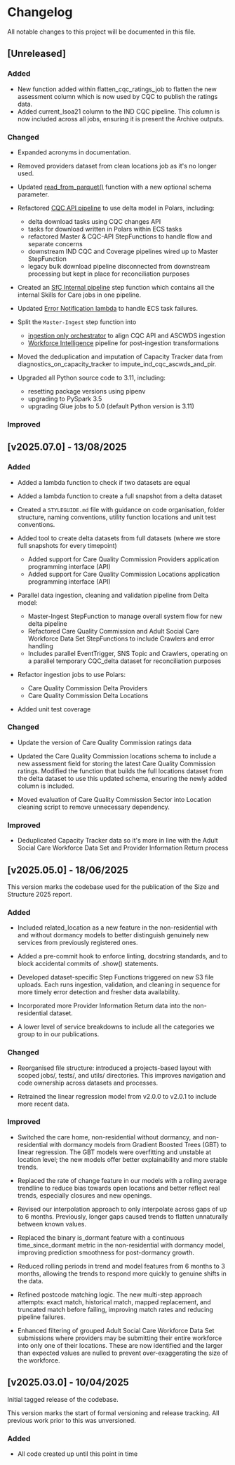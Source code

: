 # Changelog

All notable changes to this project will be documented in this file.


## [Unreleased]

### Added
- New function added within flatten_cqc_ratings_job to flatten the new assessment column which is now used by CQC to publish the ratings data. 
- Added current_lsoa21 column to the IND CQC pipeline. This column is now included across all jobs, ensuring it is present the Archive outputs.


### Changed
- Expanded acronyms in documentation.

- Removed providers dataset from clean locations job as it's no longer used.

- Updated [read_from_parquet()](utils/utils.py) function with a new optional schema parameter.

- Refactored [CQC API pipeline](terraform/pipeline/step-functions/CQC-API-Pipeline.json) to use delta model in Polars, including:
  - delta download tasks using CQC changes API
  - tasks for download written in Polars within ECS tasks
  - refactored Master & CQC-API StepFunctions to handle flow and separate concerns
  - downstream IND CQC and Coverage pipelines wired up to Master StepFunction
  - legacy bulk download pipeline disconnected from downstream processing but kept in place for reconciliation purposes

- Created an [SfC Internal pipeline](terraform/pipeline/step-functions/SfCInternal-StepFunction.json) step function which contains all the internal Skills for Care jobs in one pipeline.

- Updated [Error Notification lambda](lambdas/error_notifications/error_notifications.py) to handle ECS task failures.

- Split the `Master-Ingest` step function into
  - [ingestion only orchestrator](terraform/pipeline/step-functions/CQCAndASCWDSOrchestrator-StepFunction.json) to align CQC API and ASCWDS ingestion
  - [Workforce Intelligence](terraform/pipeline/step-functions/WorkforceIntelligence-StepFunction.json) pipeline for post-ingestion transformations
- Moved the deduplication and imputation of Capacity Tracker data from diagnostics_on_capacity_tracker to impute_ind_cqc_ascwds_and_pir.

- Upgraded all Python source code to 3.11, including:
  - resetting package versions using pipenv
  - upgrading to PySpark 3.5
  - upgrading Glue jobs to 5.0 (default Python version is 3.11)

### Improved


## [v2025.07.0] - 13/08/2025

### Added
- Added a lambda function to check if two datasets are equal

- Added a lambda function to create a full snapshot from a delta dataset

- Created a `STYLEGUIDE.md` file with guidance on code organisation, folder structure, naming conventions, utility function locations and unit test conventions.

- Added tool to create delta datasets from full datasets (where we store full snapshots for every timepoint)
  - Added support for Care Quality Commission Providers application programming interface (API)
  - Added support for Care Quality Commission Locations application programming interface (API)

- Parallel data ingestion, cleaning and validation pipeline from Delta model:
  - Master-Ingest StepFunction to manage overall system flow for new delta pipeline
  - Refactored Care Quality Commission and Adult Social Care Workforce Data Set StepFunctions to include Crawlers and error handling
  - Includes parallel EventTrigger, SNS Topic and Crawlers, operating on a parallel temporary CQC_delta dataset for reconciliation purposes

- Refactor ingestion jobs to use Polars:
  -  Care Quality Commission Delta Providers
  -  Care Quality Commission Delta Locations

- Added unit test coverage

### Changed
- Update the version of Care Quality Commission ratings data

- Updated the Care Quality Commission locations schema to include a new assessment field for storing the latest Care Quality Commission ratings. Modified the function that builds the full locations dataset from the delta dataset to use this updated schema, ensuring the newly added column is included.

- Moved evaluation of Care Quality Commission Sector into Location cleaning script to remove unnecessary dependency.

### Improved
- Deduplicated Capacity Tracker data so it's more in line with the Adult Social Care Workforce Data Set and Provider Information Return process

## [v2025.05.0] - 18/06/2025
This version marks the codebase used for the publication of the Size and Structure 2025 report.

### Added
- Included related_location as a new feature in the non-residential with and without dormancy models to better distinguish genuinely new services from previously registered ones.

- Added a pre-commit hook to enforce linting, docstring standards, and to block accidental commits of .show() statements.

- Developed dataset-specific Step Functions triggered on new S3 file uploads. Each runs ingestion, validation, and cleaning in sequence for more timely error detection and fresher data availability.

- Incorporated more Provider Information Return data into the non-residential dataset.

- A lower level of service breakdowns to include all the categories we group to in our publications.

### Changed
- Reorganised file structure: introduced a projects-based layout with scoped jobs/, tests/, and utils/ directories. This improves navigation and code ownership across datasets and processes.

- Retrained the linear regression model from v2.0.0 to v2.0.1 to include more recent data.

### Improved
- Switched the care home, non-residential without dormancy, and non-residential with dormancy models from Gradient Boosted Trees (GBT) to linear regression. The GBT models were overfitting and unstable at location level; the new models offer better explainability and more stable trends.

- Replaced the rate of change feature in our models with a rolling average trendline to reduce bias towards open locations and better reflect real trends, especially closures and new openings.

- Revised our interpolation approach to only interpolate across gaps of up to 6 months. Previously, longer gaps caused trends to flatten unnaturally between known values.

- Replaced the binary is_dormant feature with a continuous time_since_dormant metric in the non-residential with dormancy model, improving prediction smoothness for post-dormancy growth.

- Reduced rolling periods in trend and model features from 6 months to 3 months, allowing the trends to respond more quickly to genuine shifts in the data.

- Refined postcode matching logic. The new multi-step approach attempts: exact match, historical match, mapped replacement, and truncated match before failing, improving match rates and reducing pipeline failures.

- Enhanced filtering of grouped Adult Social Care Workforce Data Set submissions where providers may be submitting their entire workforce into only one of their locations. These are now identified and the larger than expected values are nulled to prevent over-exaggerating the size of the workforce.


## [v2025.03.0] - 10/04/2025
Initial tagged release of the codebase.

This version marks the start of formal versioning and release tracking.
All previous work prior to this was unversioned.

### Added
- All code created up until this point in time
